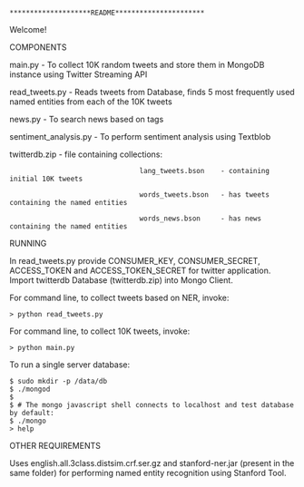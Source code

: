                                     ********************README**********************

Welcome!

COMPONENTS


  main.py                       - To collect 10K random tweets and store them in MongoDB instance using Twitter Streaming API
  
  read_tweets.py                - Reads tweets from Database, finds 5 most frequently used named entities from each of the 10K tweets
  
  news.py                       - To search news based on tags
  
  sentiment_analysis.py         - To perform sentiment analysis using Textblob
  
  twitterdb.zip                 - file containing collections:
  
                                    lang_tweets.bson    - containing initial 10K tweets
                                    
                                    words_tweets.bson   - has tweets containing the named entities 
                                    
                                    words_news.bson     - has news containing the named entities
  

RUNNING

In read_tweets.py provide CONSUMER_KEY, CONSUMER_SECRET, ACCESS_TOKEN and ACCESS_TOKEN_SECRET for twitter application.
Import twitterdb Database (twitterdb.zip) into Mongo Client.

  For command line, to collect tweets based on NER, invoke:

    > python read_tweets.py 
    
  For command line, to collect 10K tweets, invoke:
  
    > python main.py

  To run a single server database:

    $ sudo mkdir -p /data/db
    $ ./mongod
    $
    $ # The mongo javascript shell connects to localhost and test database by default:
    $ ./mongo
    > help

OTHER REQUIREMENTS

  Uses english.all.3class.distsim.crf.ser.gz and stanford-ner.jar (present in the same folder) for performing named entity recognition using Stanford Tool.

